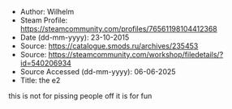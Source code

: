 - Author: Wilhelm
- Steam Profile: https://steamcommunity.com/profiles/76561198104412368
- Date (dd-mm-yyyy): 23-10-2015
- Source: https://catalogue.smods.ru/archives/235453
- Source: https://steamcommunity.com/workshop/filedetails/?id=540206934
- Source Accessed (dd-mm-yyyy): 06-06-2025
- Title: the e2

this is not for pissing people off it is for fun
